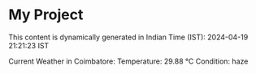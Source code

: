 # My Project

This content is dynamically generated in Indian Time (IST): 2024-04-19 21:21:23 IST


Current Weather in Coimbatore:
Temperature: 29.88 °C
Condition: haze
